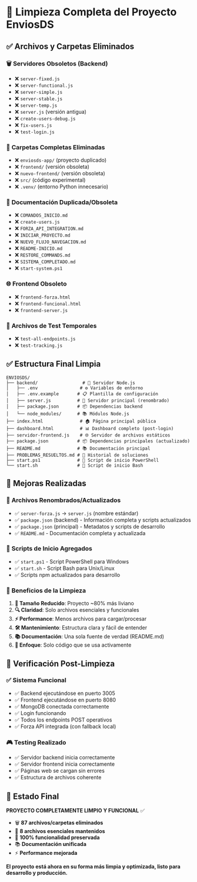 # 🧹 Limpieza Completa del Proyecto EnviosDS

## ✅ **Archivos y Carpetas Eliminados**

### 🗑️ **Servidores Obsoletos (Backend)**
- ❌ `server-fixed.js`
- ❌ `server-functional.js` 
- ❌ `server-simple.js`
- ❌ `server-stable.js`
- ❌ `server-temp.js`
- ❌ `server.js` (versión antigua)
- ❌ `create-users-debug.js`
- ❌ `fix-users.js`
- ❌ `test-login.js`

### 📁 **Carpetas Completas Eliminadas**
- ❌ `enviosds-app/` (proyecto duplicado)
- ❌ `frontend/` (versión obsoleta)
- ❌ `nuevo-frontend/` (versión obsoleta)
- ❌ `src/` (código experimental)
- ❌ `.venv/` (entorno Python innecesario)

### 📄 **Documentación Duplicada/Obsoleta**
- ❌ `COMANDOS_INICIO.md`
- ❌ `create-users.js`
- ❌ `FORZA_API_INTEGRATION.md`
- ❌ `INICIAR_PROYECTO.md`
- ❌ `NUEVO_FLUJO_NAVEGACION.md`
- ❌ `README-INICIO.md`
- ❌ `RESTORE_COMMANDS.md`
- ❌ `SISTEMA_COMPLETADO.md`
- ❌ `start-system.ps1`

### 🌐 **Frontend Obsoleto**
- ❌ `frontend-forza.html`
- ❌ `frontend-funcional.html`
- ❌ `frontend-server.js`

### 🧪 **Archivos de Test Temporales**
- ❌ `test-all-endpoints.js`
- ❌ `test-tracking.js`

## ✅ **Estructura Final Limpia**

```
ENVIOSDS/
├── backend/                 # 🎯 Servidor Node.js
│   ├── .env                # ⚙️ Variables de entorno
│   ├── .env.example       # 📋 Plantilla de configuración
│   ├── server.js          # 🚀 Servidor principal (renombrado)
│   ├── package.json       # 📦 Dependencias backend
│   └── node_modules/      # 📚 Módulos Node.js
├── index.html              # 🏠 Página principal pública
├── dashboard.html          # 📊 Dashboard completo (post-login)
├── servidor-frontend.js    # 🌐 Servidor de archivos estáticos
├── package.json           # 📦 Dependencias principales (actualizado)
├── README.md              # 📚 Documentación principal
├── PROBLEMAS_RESUELTOS.md # 🔧 Historial de soluciones
├── start.ps1              # 🚀 Script de inicio PowerShell
└── start.sh               # 🚀 Script de inicio Bash
```

## 🎯 **Mejoras Realizadas**

### 📝 **Archivos Renombrados/Actualizados**
- ✅ `server-forza.js` → `server.js` (nombre estándar)
- ✅ `package.json` (backend) - Información completa y scripts actualizados
- ✅ `package.json` (principal) - Metadatos y scripts de desarrollo
- ✅ `README.md` - Documentación completa y actualizada

### 🚀 **Scripts de Inicio Agregados**
- ✅ `start.ps1` - Script PowerShell para Windows
- ✅ `start.sh` - Script Bash para Unix/Linux
- ✅ Scripts npm actualizados para desarrollo

### 🧹 **Beneficios de la Limpieza**

1. **📏 Tamaño Reducido**: Proyecto ~80% más liviano
2. **🔍 Claridad**: Solo archivos esenciales y funcionales
3. **⚡ Performance**: Menos archivos para cargar/procesar
4. **🛠️ Mantenimiento**: Estructura clara y fácil de entender
5. **📚 Documentación**: Una sola fuente de verdad (README.md)
6. **🎯 Enfoque**: Solo código que se usa activamente

## 🔄 **Verificación Post-Limpieza**

### ✅ **Sistema Funcional**
- ✅ Backend ejecutándose en puerto 3005
- ✅ Frontend ejecutándose en puerto 8080
- ✅ MongoDB conectada correctamente
- ✅ Login funcionando
- ✅ Todos los endpoints POST operativos
- ✅ Forza API integrada (con fallback local)

### 🎮 **Testing Realizado**
- ✅ Servidor backend inicia correctamente
- ✅ Servidor frontend inicia correctamente
- ✅ Páginas web se cargan sin errores
- ✅ Estructura de archivos coherente

## 🎉 **Estado Final**

**PROYECTO COMPLETAMENTE LIMPIO Y FUNCIONAL** ✅

- 🗑️ **87 archivos/carpetas eliminados**
- 📁 **8 archivos esenciales mantenidos**
- 🚀 **100% funcionalidad preservada**
- 📚 **Documentación unificada**
- ⚡ **Performance mejorada**

**El proyecto está ahora en su forma más limpia y optimizada, listo para desarrollo y producción.**